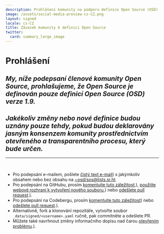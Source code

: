 ```yaml
---
description: Prohlášení komunity na podporu definice Open Source (OSD) verze 1.9
image: /assets/social-media-preview-cs-CZ.png
layout: signed
locale: cs-CZ
title: Závazek komunity k definici Open Source
twitter:
  card: summary_large_image
---
```

# **Prohlášení**

## *My, níže podepsaní členové komunity Open Source, prohlašujeme, že Open Source je definován pouze definicí Open Source (OSD) verze 1.9.*

## *Jakékoliv změny nebo nové definice budou uznány pouze tehdy, pokud budou deklarovány jasným konsenzem komunity prostřednictvím otevřeného a transparentního procesu, který bude určen.*

---
<br>

- Pro podepsání e-mailem, pošlete [čistý text e-mail](https://useplaintext.email/)) s jakýmkoliv obsahem nebo bez obsahu na [~osd/sos@lists.sr.ht](mailto:~osd/sos@lists.sr.ht).
- Pro podepsání na GitHubu, prosím [komentujte tuto záležitost](https://github.com/OpenSourceDefinition/sos/issues/1),), [použijte webové rozhraní k vytvoření nového souboru](https://github.com/OpenSourceDefinition/sos/new/main/_data/signed),) nebo [odešlete pull request](https://github.com/OpenSourceDefinition/sos/pulls).).
- Pro podepsání na Codebergu, prosím [komentujte tuto záležitost](https://codeberg.org/osd/sos/issues/1)) nebo [odešlete pull request](https://codeberg.org/osd/sos/pulls).).
- Alternativně, fork a klonování repozitáře, vytvořte soubor `_data/signed/<username>.yaml` ručně, pak commitněte a odešlete PR.
- Můžete také navrhnout změny informačního dopisu nad čarou [otevřením problému](https://codeberg.org/osd/sos/issues).).